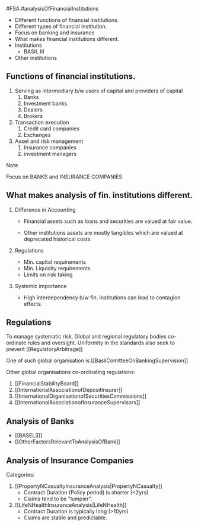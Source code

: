 #FSA #analysisOfFinancialInstitutions

- Different functions of financial institutions. 
- Different types of financial institution. 
- Focus on banking and insurance 
- What makes financial institutions different. 
- Institutions
	- BASIL III 
- Other institutions 


## Functions of financial institutions. 
 1. Serving as intermediary b/w users of capital and providers of capital
	 1.  Banks 
	 2. Investment banks 
	 3. Dealers 
	 4. Brokers 
 2. Transaction execution
	 1. Credit card companies 
	 2. Exchanges 
 3. Asset and risk management 
	 1. Insurance companies 
	 2. investment managers 

> [!Note] 
> Focus on BANKS and INSURANCE COMPANIES 

## What makes analysis of fin. institutions different. 
1. Difference in Accounting
   - Financial assets such as loans and securities are valued at fair value. 

   - Other institutions assets are mostly tangibles which are valued at deprecated historical costs. 

2. Regulations 
   - Min. capital requirements 
   - Min. Liquidity requirements 
   - Limits on risk taking 

3. Systemic importance 
   - High interdependency b/w fin. institutions can lead to contagion effects. 



## Regulations 
To manage systematic risk, Global and regional regulatory bodies co-ordinate rules and oversight. 
Uniformity in the standards also seek to prevent [[RegulatoryArbitrage]] 

One of such global organisation is [[BasilComitteeOnBankingSupervision]]

Other global organisations co-ordinating regulations: 
1. [[FinancialStabilityBoard]] 
2. [[InternationalAssociationofDepositInsurer]] 
3. [[InternationalOrganisationofSecuritiesCommissions]] 
4. [[InternationalAssociationofInsuranceSupervisors]]
## Analysis of Banks
- [[BASEL3]] 
- [[OtherFactorsRelevantToAnalysisOfBank]]

## Analysis of Insurance Companies 
Categories: 
1. [[PropertyNCasualtyInsuranceAnalysis|PropertyNCasualty]]
   - Contract Duration (Policy period) is shorter (<2yrs) 
   - Claims tend to be "lumpier". 
2. [[LifeNHealthInsuranceAnalysis|LifeNHealth]]
   - Contract Duration is typically long (>10yrs)
   - Claims are stable and predictable. 
